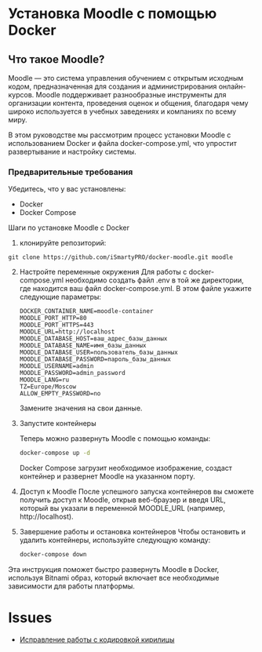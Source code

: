 # Установка Moodle с помощью Docker

## Что такое Moodle?

Moodle — это система управления обучением с открытым исходным кодом, предназначенная для создания и администрирования онлайн-курсов. Moodle поддерживает разнообразные инструменты для организации контента, проведения оценок и общения, благодаря чему широко используется в учебных заведениях и компаниях по всему миру.

В этом руководстве мы рассмотрим процесс установки Moodle с использованием Docker и файла docker-compose.yml, что упростит развертывание и настройку системы.

### Предварительные требования
Убедитесь, что у вас установлены:

* Docker
* Docker Compose

Шаги по установке Moodle с Docker

1. клонируйте репозиторий:
```
git clone https://github.com/iSmartyPRO/docker-moodle.git moodle
```

2. Настройте переменные окружения
    Для работы с docker-compose.yml необходимо создать файл .env в той же директории, где находится ваш файл docker-compose.yml. В этом файле укажите следующие параметры:

    ```env
    DOCKER_CONTAINER_NAME=moodle-container
    MOODLE_PORT_HTTP=80
    MOODLE_PORT_HTTPS=443
    MOODLE_URL=http://localhost
    MOODLE_DATABASE_HOST=ваш_адрес_базы_данных
    MOODLE_DATABASE_NAME=имя_базы_данных
    MOODLE_DATABASE_USER=пользователь_базы_данных
    MOODLE_DATABASE_PASSWORD=пароль_базы_данных
    MOODLE_USERNAME=admin
    MOODLE_PASSWORD=admin_password
    MOODLE_LANG=ru
    TZ=Europe/Moscow
    ALLOW_EMPTY_PASSWORD=no
    ```
    Замените значения на свои данные.

3. Запустите контейнеры

    Теперь можно развернуть Moodle с помощью команды:

    ```bash
    docker-compose up -d
    ```
    Docker Compose загрузит необходимое изображение, создаст контейнер и развернет Moodle на указанном порту.

4. Доступ к Moodle
    После успешного запуска контейнеров вы сможете получить доступ к Moodle, открыв веб-браузер и введя URL, который вы указали в переменной MOODLE_URL (например, http://localhost).

5. Завершение работы и остановка контейнеров
Чтобы остановить и удалить контейнеры, используйте следующую команду:

    ```bash
    docker-compose down
    ```

Эта инструкция поможет быстро развернуть Moodle в Docker, используя Bitnami образ, который включает все необходимые зависимости для работы платформы.

# Issues

* [Исправление работы с кодировкой кирилицы](fix-locale.md)